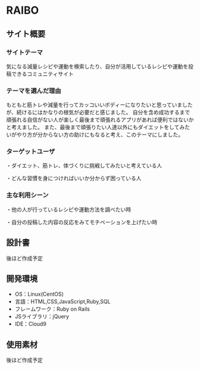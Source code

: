 # RAIBO

## サイト概要
### サイトテーマ

気になる減量レシピや運動を検索したり、自分が活用しているレシピや運動を投稿できるコミュニティサイト

### テーマを選んだ理由


もともと筋トレや減量を行ってカッコいいボディーになりたいと思っていましたが、続けるにはかなりの根気が必要だと感じました。
自分を含め成功するまで頑張れる自信がない人が楽しく最後まで頑張れるアプリがあれば便利ではないかと考えました。
また、最後まで頑張りたい人達以外にもダイエットをしてみたいがやり方が分からない方の助けにもなると考え、このテーマにしました。

### ターゲットユーザ

・ダイエット、筋トレ、体づくりに挑戦してみたいと考えている人

・どんな習慣を身につければいいか分からず困っている人
### 主な利用シーン

・他の人が行っているレシピや運動方法を調べたい時

・自分の投稿した内容の反応をみてモチベーションを上げたい時


## 設計書

後ほど作成予定

## 開発環境
- OS：Linux(CentOS)
- 言語：HTML,CSS,JavaScript,Ruby,SQL
- フレームワーク：Ruby on Rails
- JSライブラリ：jQuery
- IDE：Cloud9

## 使用素材

後ほど作成予定